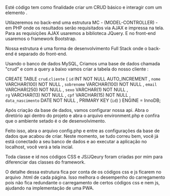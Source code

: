 Esté código tem como finalidade criar um CRUD básico e interagir com um elemento <table>.

Utilazeremos no back-end uma estrutura MC - (MODEL-CONTROLLER) - em PHP onde os resultados serão requisitados via AJAX e impressa na tela. Para as requisições AJAX usaremos a biblioteca JQuery. E no front-end usaremos o framework Bootstrap. 

Nossa estrutura é uma forma de desenvolvimento Full Stack onde o back-end é separado do front-end. 

Usando o banco de dados MySQL, Criamos uma base de dados chamada "crud" e com a query a baixo vamos criar a tabela do nosso cliente :

CREATE TABLE `crud`.`cliente` ( 
	`id` INT NOT NULL AUTO_INCREMENT , 
	`nome` VARCHAR(100) NOT NULL , 
	`sobrenome` VARCHAR(100) NOT NULL ,
	`email` VARCHAR(250) NOT NULL , 
	`sexo` VARCHAR(1) NOT NULL ,  
	`rg` VARCHAR(13) NOT NULL , 
	`cpf` VARCHAR(15) NOT NULL , 
	`data_nascimento` DATE NOT NULL , PRIMARY KEY (`id`)
) ENGINE = InnoDB;

Após criação da base de dados, vamos configurar nossa api. Abra o diretório api dentro do projeto e abra o arquivo environment.php e confira que o ambiente setado é o de desenvolvimento.

Feito isso, abra o arquivo config.php e entre as configurações da base de dados que acabou de criar. Neste momento, se tudo correu bem, você já está conectado a seu banco de dados e ao executar a aplicação no localhost, você verá a tela incial.

Toda classe e id nos códigos CSS e JS/JQeury foram criadas por mim para diferenciar das classes do framework.

O detalhe dessa estrutura fica por conta de os códigos css e js ficarem no arquivo .html de cada página. Isso melhora o desempenho do carregamento pois não fica redundante o carregamento de certos códigos css e nem js, ajudando na implementação de uma PWA.


